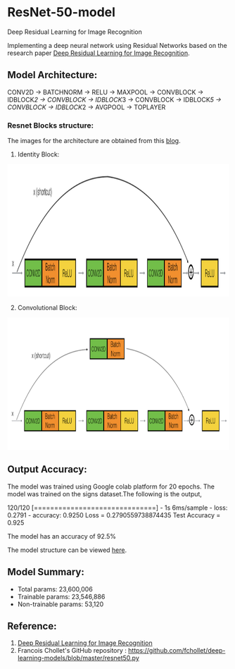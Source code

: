 # ResNet-50-model
Deep Residual Learning for Image Recognition

Implementing a deep neural network using Residual Networks based on the research paper [Deep Residual Learning for Image Recognition](https://arxiv.org/abs/1512.03385).

## Model Architecture:

CONV2D -> BATCHNORM -> RELU -> MAXPOOL -> CONVBLOCK -> IDBLOCK*2 -> CONVBLOCK -> IDBLOCK*3
    -> CONVBLOCK -> IDBLOCK*5 -> CONVBLOCK -> IDBLOCK*2 -> AVGPOOL -> TOPLAYER




### Resnet Blocks structure:

The images for the architecture are obtained from this [blog](https://towardsdatascience.com/understanding-and-coding-a-resnet-in-keras-446d7ff84d33).

1. Identity Block:

<img src="images/identity_block.png" style="width:800px;height:300px;">

2. Convolutional Block:

<img src="images/convolutional_block.png" style="width:800px;height:300px;">

## Output Accuracy:

The model was trained using Google colab platform for 20 epochs. The model was trained on the signs dataset.The following is the output,

120/120 [==============================] - 1s 6ms/sample - loss: 0.2791 - accuracy: 0.9250
Loss = 0.2790559738874435
Test Accuracy = 0.925

The model has an accuracy of 92.5%

The model structure can be viewed [here](https://github.com/Sudhandar/ResNet-50-model/tree/master/output). 

## Model Summary:

- Total params: 23,600,006
- Trainable params: 23,546,886
- Non-trainable params: 53,120

## Reference:

1. [Deep Residual Learning for Image Recognition](https://arxiv.org/abs/1512.03385)
2. Francois Chollet's GitHub repository : https://github.com/fchollet/deep-learning-models/blob/master/resnet50.py











	




